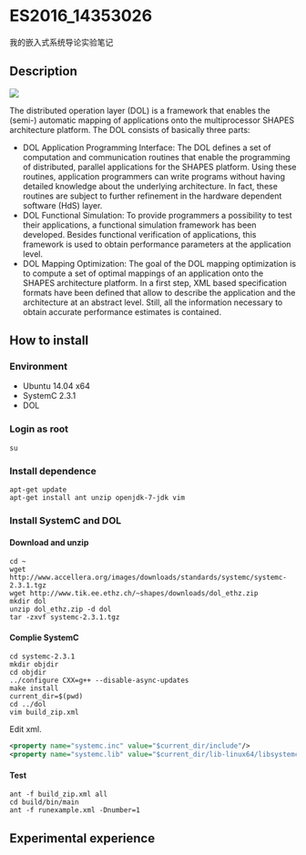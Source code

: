 # ES2016_14353026

我的嵌入式系统导论实验笔记

## Description

![](https://static.32ph.com/upload-pic/tiq9k.jpg)

The distributed operation layer (DOL) is a framework that enables the (semi-) automatic mapping of applications onto the multiprocessor SHAPES architecture platform. The DOL consists of basically three parts:
- DOL Application Programming Interface: The DOL defines a set of computation and communication routines that enable the programming of distributed, parallel applications for the SHAPES platform. Using these routines, application programmers can write programs without having detailed knowledge about the underlying architecture. In fact, these routines are subject to further refinement in the hardware dependent software (HdS) layer.
- DOL Functional Simulation: To provide programmers a possibility to test their applications, a functional simulation framework has been developed. Besides functional verification of applications, this framework is used to obtain performance parameters at the application level.
- DOL Mapping Optimization: The goal of the DOL mapping optimization is to compute a set of optimal mappings of an application onto the SHAPES architecture platform. In a first step, XML based specification formats have been defined that allow to describe the application and the architecture at an abstract level. Still, all the information necessary to obtain accurate performance estimates is contained.

## How to install

### Environment

- Ubuntu 14.04 x64
- SystemC 2.3.1
- DOL

### Login as root

```shell
su
```

### Install dependence

```shell
apt-get update
apt-get install ant unzip openjdk-7-jdk vim
```

### Install SystemC and DOL

#### Download and unzip

```shell
cd ~
wget http://www.accellera.org/images/downloads/standards/systemc/systemc-2.3.1.tgz
wget http://www.tik.ee.ethz.ch/~shapes/downloads/dol_ethz.zip
mkdir dol
unzip dol_ethz.zip -d dol
tar -zxvf systemc-2.3.1.tgz
```

#### Complie SystemC

```shell
cd systemc-2.3.1
mkdir objdir
cd objdir
../configure CXX=g++ --disable-async-updates
make install
current_dir=$(pwd)
cd ../dol
vim build_zip.xml
```

Edit xml.

```xml
<property name="systemc.inc" value="$current_dir/include"/>
<property name="systemc.lib" value="$current_dir/lib-linux64/libsystemc.a"/>
```

#### Test

```shell
ant -f build_zip.xml all
cd build/bin/main
ant -f runexample.xml -Dnumber=1
```

## Experimental experience
